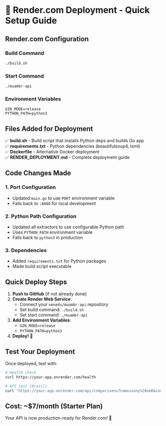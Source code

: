 # 🚀 Render.com Deployment - Quick Setup Guide

## Render.com Configuration

### Build Command
```bash
./build.sh
```

### Start Command  
```bash
./muambr-api
```

### Environment Variables
```
GIN_MODE=release
PYTHON_PATH=python3
```

## Files Added for Deployment

✅ **build.sh** - Build script that installs Python deps and builds Go app  
✅ **requirements.txt** - Python dependencies (beautifulsoup4, lxml)  
✅ **Dockerfile** - Alternative Docker deployment  
✅ **RENDER_DEPLOYMENT.md** - Complete deployment guide  

## Code Changes Made

### 1. Port Configuration
- Updated `main.go` to use `PORT` environment variable
- Falls back to `:8080` for local development

### 2. Python Path Configuration  
- Updated all extractors to use configurable Python path
- Uses `PYTHON_PATH` environment variable
- Falls back to `python3` in production

### 3. Dependencies
- Added `requirements.txt` for Python packages
- Made build script executable

## Quick Deploy Steps

1. **Push to GitHub** (if not already done)
2. **Create Render Web Service**:
   - Connect your `neneds/muambr-api` repository
   - Set build command: `./build.sh`  
   - Set start command: `./muambr-api`
3. **Add Environment Variables**:
   - `GIN_MODE=release`
   - `PYTHON_PATH=python3`
4. **Deploy!** 🎉

## Test Your Deployment

Once deployed, test with:
```bash
# Health check
curl https://your-app.onrender.com/health

# API test (Brazil)
curl "https://your-app.onrender.com/api/comparisons?name=sony%20xm6&country=BR"
```

## Cost: ~$7/month (Starter Plan)

Your API is now production-ready for Render.com! 🌟
